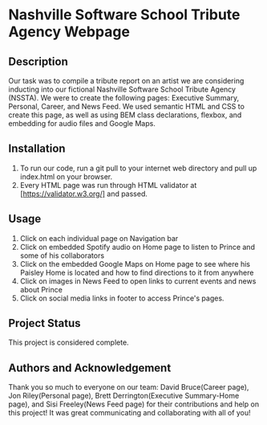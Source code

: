 # Nashville Software School Tribute Agency Webpage

## Description

Our task was to compile a tribute report on an artist we are considering inducting into our fictional Nashville Software School Tribute Agency (NSSTA). We were to create the following pages: Executive Summary, Personal, Career, and News Feed. We used semantic HTML and CSS to create this page, as well as using BEM class declarations, flexbox, and embedding for audio files and Google Maps. 

## Installation

1. To run our code, run a git pull to your internet web directory and pull up index.html on your browser. 
2. Every HTML page was run through HTML validator at [https://validator.w3.org/] and passed.

## Usage
1. Click on each individual page on Navigation bar
2. Click on embedded Spotify audio on Home page to listen to Prince and some of his collaborators
3. Click on the embedded Google Maps on Home page to see where his Paisley Home is located and how to find directions to it from anywhere
4. Click on images in News Feed to open links to current events and news about Prince
5. Click on social media links in footer to access Prince's pages.

## Project Status
This project is considered complete.

## Authors and Acknowledgement
Thank you so much to everyone on our team: David Bruce(Career page), Jon Riley(Personal page), Brett Derrington(Executive Summary-Home page), and Sisi Freeley(News Feed page) for their contributions and help on this project! It was great communicating and collaborating with all of you!
